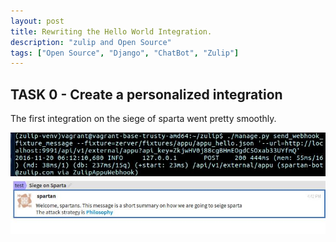 ```yaml
---
layout: post
title: Rewriting the Hello World Integration.
description: "zulip and Open Source"
tags: ["Open Source", "Django", "ChatBot", "Zulip"]
---
```

## TASK 0  - Create a personalized integration 
The first integration on the siege of sparta went pretty smoothly.

<img src="images/webhook1.jpg">
<img src="images/webhook2.jpg">
